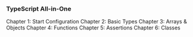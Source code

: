 ### TypeScript All-in-One

Chapter 1: Start Configuration
Chapter 2: Basic Types
Chapter 3: Arrays & Objects
Chapter 4: Functions
Chapter 5: Assertions
Chapter 6: Classes